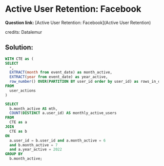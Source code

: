 # Active User Retention: Facebook

**Question link:** [Active User Retention: Facebook](Active User Retention)

credits: Datalemur

## Solution:
```sql
WITH CTE as (
SELECT
  *,
  EXTRACT(month from event_date) as month_active,
  EXTRACT(year from event_date) as year_active,
  row_number() OVER(PARTITION BY user_id order by user_id) as rows_in_order
FROM
  user_actions
)

SELECT
  b.month_active AS mth,
  COUNT(DISTINCT a.user_id) AS monthly_active_users
FROM
  CTE as a
JOIN
  CTE as b 
ON
  a.user_id = b.user_id and a.month_active = 6 
  and b.month_active = 7 
  and a.year_active = 2022
GROUP BY
  b.month_active;
```